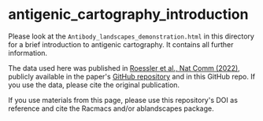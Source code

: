 # antigenic_cartography_introduction

Please look at the `Antibody_landscapes_demonstration.html` in this directory for a brief introduction to antigenic cartography. It contains all further information.

The data used here was published in [Roessler et al., Nat Comm
(2022)](https://doi.org/10.1038/s41467-022-35312-3), publicly available
in the paper's [GitHub
repository](https://github.com/acorg/roessler_netzl_et_al2022/tree/v1.0.0)
and in this GitHub repo. If you use the data, please cite the original
publication.

If you use materials from this page, please use this repository's DOI as
reference and cite the Racmacs and/or ablandscapes package.